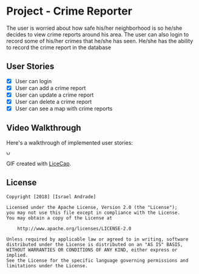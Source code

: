 # Project - Crime Reporter

The user is worried about how safe his/her neighborhood is so he/she decides to view crime reports 
around his area. The user can also login to record some of his/her crimes that he/she has seen. 
He/she has the ability to record the crime report in the
database

## User Stories

- [x] User can login
- [x] User can add a crime report
- [x] User can update a crime report
- [x] User can delete a crime report
- [x] User can see a map with crime reports

## Video Walkthrough

Here's a walkthrough of implemented user stories:

<img src='https://i.imgur.com/cNrpOgJ.gif' title='Video Walkthrough' width='10' alt='Video Walkthrough' />

GIF created with [LiceCap](http://www.cockos.com/licecap/).

## License

    Copyright [2018] [Israel Andrade]

    Licensed under the Apache License, Version 2.0 (the "License");
    you may not use this file except in compliance with the License.
    You may obtain a copy of the License at

        http://www.apache.org/licenses/LICENSE-2.0

    Unless required by applicable law or agreed to in writing, software
    distributed under the License is distributed on an "AS IS" BASIS,
    WITHOUT WARRANTIES OR CONDITIONS OF ANY KIND, either express or implied.
    See the License for the specific language governing permissions and
    limitations under the License.
